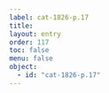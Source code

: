 ```yaml
---
label: cat-1826-p.17
title: 
layout: entry
order: 117
toc: false
menu: false
object:
  - id: "cat-1826-p.17"
---
```

